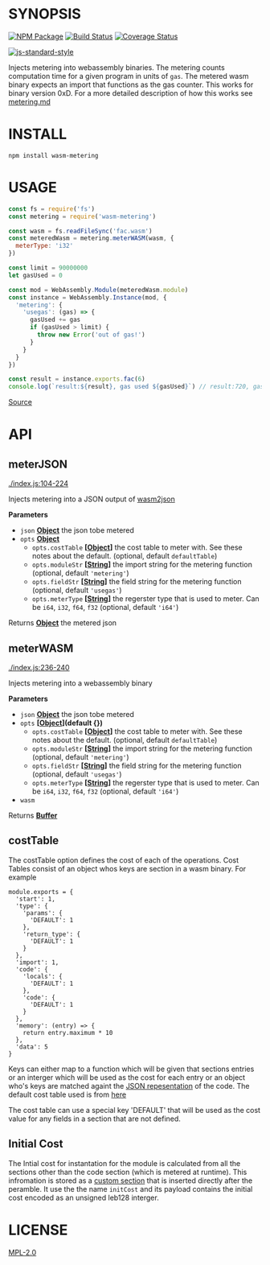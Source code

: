 # SYNOPSIS 

[![NPM Package](https://img.shields.io/npm/v/wasm-metering.svg?style=flat-square)](https://www.npmjs.org/package/wasm-metering)
[![Build Status](https://img.shields.io/travis/ewasm/wasm-metering.svg?branch=master&style=flat-square)](https://travis-ci.org/ewasm/wasm-metering)
[![Coverage Status](https://img.shields.io/coveralls/ewasm/wasm-metering.svg?style=flat-square)](https://coveralls.io/r/ewasm/wasm-metering)

[![js-standard-style](https://cdn.rawgit.com/feross/standard/master/badge.svg)](https://github.com/feross/standard)  

Injects metering into webassembly binaries. The metering counts computation
time for a given program in units of `gas`. The metered wasm binary expects an 
import that functions as the gas counter. This works for binary version 0xD.
For a more detailed description of how this works see [metering.md](https://github.com/ewasm/design/blob/master/metering.md)

# INSTALL
`npm install wasm-metering`

# USAGE
```javascript
const fs = require('fs')
const metering = require('wasm-metering')

const wasm = fs.readFileSync('fac.wasm')
const meteredWasm = metering.meterWASM(wasm, {
  meterType: 'i32'
})

const limit = 90000000
let gasUsed = 0

const mod = WebAssembly.Module(meteredWasm.module)
const instance = WebAssembly.Instance(mod, {
  'metering': {
    'usegas': (gas) => {
      gasUsed += gas
      if (gasUsed > limit) {
        throw new Error('out of gas!')
      }
    }
  }
})

const result = instance.exports.fac(6)
console.log(`result:${result}, gas used ${gasUsed}`) // result:720, gas used 4177
```
[Source](./example/index.js)

# API
## meterJSON

[./index.js:104-224](https://github.com/ewasm/wasm-metering/blob/5ab76de89bc07d0abfaa6d0c776c204a752a0d9d/./index.js#L104-L224 "Source code on GitHub")

Injects metering into a JSON output of [wasm2json](https://github.com/ewasm/wasm-json-toolkit#wasm2json)

**Parameters**

-   `json` **[Object](https://developer.mozilla.org/en-US/docs/Web/JavaScript/Reference/Global_Objects/Object)** the json tobe metered
-   `opts` **[Object](https://developer.mozilla.org/en-US/docs/Web/JavaScript/Reference/Global_Objects/Object)** 
    -   `opts.costTable` **\[[Object](https://developer.mozilla.org/en-US/docs/Web/JavaScript/Reference/Global_Objects/Object)]** the cost table to meter with. See these notes about the default. (optional, default `defaultTable`)
    -   `opts.moduleStr` **\[[String](https://developer.mozilla.org/en-US/docs/Web/JavaScript/Reference/Global_Objects/String)]** the import string for the metering function (optional, default `'metering'`)
    -   `opts.fieldStr` **\[[String](https://developer.mozilla.org/en-US/docs/Web/JavaScript/Reference/Global_Objects/String)]** the field string for the metering function (optional, default `'usegas'`)
    -   `opts.meterType` **\[[String](https://developer.mozilla.org/en-US/docs/Web/JavaScript/Reference/Global_Objects/String)]** the regerster type that is used to meter. Can be `i64`, `i32`, `f64`, `f32` (optional, default `'i64'`)

Returns **[Object](https://developer.mozilla.org/en-US/docs/Web/JavaScript/Reference/Global_Objects/Object)** the metered json

## meterWASM

[./index.js:236-240](https://github.com/ewasm/wasm-metering/blob/5ab76de89bc07d0abfaa6d0c776c204a752a0d9d/./index.js#L236-L240 "Source code on GitHub")

Injects metering into a webassembly binary

**Parameters**

-   `json` **[Object](https://developer.mozilla.org/en-US/docs/Web/JavaScript/Reference/Global_Objects/Object)** the json tobe metered
-   `opts` **\[[Object](https://developer.mozilla.org/en-US/docs/Web/JavaScript/Reference/Global_Objects/Object)](default {})** 
    -   `opts.costTable` **\[[Object](https://developer.mozilla.org/en-US/docs/Web/JavaScript/Reference/Global_Objects/Object)]** the cost table to meter with. See these notes about the default. (optional, default `defaultTable`)
    -   `opts.moduleStr` **\[[String](https://developer.mozilla.org/en-US/docs/Web/JavaScript/Reference/Global_Objects/String)]** the import string for the metering function (optional, default `'metering'`)
    -   `opts.fieldStr` **\[[String](https://developer.mozilla.org/en-US/docs/Web/JavaScript/Reference/Global_Objects/String)]** the field string for the metering function (optional, default `'usegas'`)
    -   `opts.meterType` **\[[String](https://developer.mozilla.org/en-US/docs/Web/JavaScript/Reference/Global_Objects/String)]** the regerster type that is used to meter. Can be `i64`, `i32`, `f64`, `f32` (optional, default `'i64'`)
-   `wasm`  

Returns **[Buffer](https://nodejs.org/api/buffer.html)** 

## costTable

The costTable option defines the cost of each of the operations.
Cost Tables consist of an object whos keys are section in a wasm binary. 
For example
```
module.exports = {
  'start': 1,
  'type': {
    'params': {
      'DEFAULT': 1
    },
    'return_type': {
      'DEFAULT': 1
    }
  },
  'import': 1,
  'code': {
    'locals': {
      'DEFAULT': 1
    },
    'code': {
      'DEFAULT': 1
    }
  },
  'memory': (entry) => {
    return entry.maximum * 10
  },
  'data': 5
}

```

Keys can either map to a function which will be given that sections entries or
an interger which will be used as the cost for each entry or an object who's
keys are matched againt the [JSON repesentation](https://github.com/ewasm/wasm-json-toolkit) of the code.
The default cost table used is from [here](https://github.com/ewasm/design/blob/metering/determining_wasm_gas_costs.md)

The cost table can use a special key 'DEFAULT' that will be used as the cost value for any fields in a section that are not defined.

## Initial Cost
The Intial cost for instantation for the module is calculated from all the 
sections other than the code section (which is metered at runtime). This infromation is
stored as a [custom section](https://github.com/WebAssembly/design/blob/master/BinaryEncoding.md#name-section)
that is inserted directly after the peramble. It use the the name `initCost` and
its payload contains the initial cost encoded as an unsigned leb128 interger.

# LICENSE
[MPL-2.0](https://tldrlegal.com/license/mozilla-public-license-2.0-(mpl-2))
